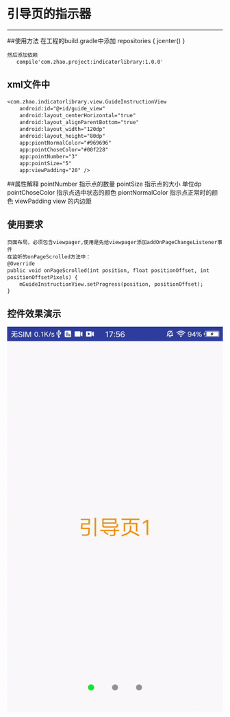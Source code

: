 # 引导页的指示器
      
***
##使用方法
	在工程的build.gradle中添加
	 repositories {
        jcenter()
    }
	
	然后添加依赖
	   compile'com.zhao.project:indicatorlibrary:1.0.0'

## xml文件中
	<com.zhao.indicatorlibrary.view.GuideInstructionView
        android:id="@+id/guide_view"
        android:layout_centerHorizontal="true"
        android:layout_alignParentBottom="true"
        android:layout_width="120dp"
        android:layout_height="80dp"
        app:piontNormalColor="#969696"
        app:pointChoseColor="#00f228"
        app:pointNumber="3"
        app:pointSize="5"
        app:viewPadding="20" />
##属性解释
	pointNumber   指示点的数量
	pointSize     指示点的大小 单位dp
    pointChoseColor  指示点选中状态的颜色
	piontNormalColor  指示点正常时的颜色
    viewPadding    view 的内边距
       
## 使用要求
	页面布局，必须包含viewpager,使用是先给viewpager添加addOnPageChangeListener事件
	在监听的onPageScrolled方法中：
	@Override
    public void onPageScrolled(int position, float positionOffset, int positionOffsetPixels) {
        mGuideInstructionView.setProgress(position, positionOffset);
    }

## 控件效果演示

  
![图片](ezgif.gif)